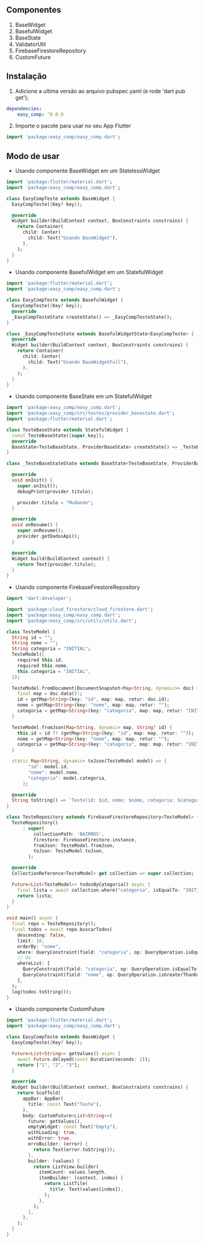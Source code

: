 <!--
This README describes the package. If you publish this package to pub.dev,
this README's contents appear on the landing page for your package.

For information about how to write a good package README, see the guide for
[writing package pages](https://dart.dev/guides/libraries/writing-package-pages).

For general information about developing packages, see the Dart guide for
[creating packages](https://dart.dev/guides/libraries/create-library-packages)
and the Flutter guide for
[developing packages and plugins](https://flutter.dev/developing-packages).
-->

## Componentes

1. BaseWidget
2. BasefulWidget
3. BaseState
4. ValidatorUtil
5. FirebaseFirestoreRepository
6. CustomFuture

## Instalação

1. Adicione a ultima versão ao arquivo pubspec.yaml (e rode 'dart pub get');

```yaml
dependencies:
    easy_comp: ^0.0.9
```

2. Importe o pacote para usar no seu App Flutter

```dart
import 'package:easy_comp/easy_comp.dart';
```

## Modo de usar

-   Usando componente BaseWidget em um StatelessWidget

```dart
import 'package:flutter/material.dart';
import 'package:easy_comp/easy_comp.dart';

class EasyCompTeste extends BaseWidget {
  EasyCompTeste({Key? key});

  @override
  Widget builder(BuildContext context, BoxConstraints constrains) {
    return Container(
      child: Center(
        child: Text("Usando BaseWidget"),
      ),
    );
  }
}
```

-   Usando componente BasefulWidget em um StatefulWidget

```dart
import 'package:flutter/material.dart';
import 'package:easy_comp/easy_comp.dart';

class EasyCompTeste extends BasefulWidget {
  EasyCompTeste({Key? key});
  @override
  _EasyCompTesteState createState() => _EasyCompTesteState();
}

class _EasyCompTesteState extends BasefulWidgetState<EasyCompTeste> {
  @override
  Widget builder(BuildContext context, BoxConstraints constrains) {
    return Container(
      child: Center(
        child: Text("Usando BaseWidgetFull"),
      ),
    );
  }
}
```

-   Usando componente BaseState em um StatefulWidget

```dart
import 'package:easy_comp/easy_comp.dart';
import 'package:easy_comp/src/testes/provider_basestate.dart';
import 'package:flutter/material.dart';

class TesteBaseState extends StatefulWidget {
  const TesteBaseState({super.key});
  @override
  BaseState<TesteBaseState, ProviderBaseState> createState() => _TesteBaseStateState();
}

class _TesteBaseStateState extends BaseState<TesteBaseState, ProviderBaseState> {

  @override
  void onInit() {
    super.onInit();
    debugPrint(provider.titulo);

    provider.titulo = "Mudando";
  }

  @override
  void onResume() {
    super.onResume();
    provider.getDadosApi();
  }

  @override
  Widget build(BuildContext context) {
    return Text(provider.titulo);
  }
}
```

-   Usando componente FirebaseFirestoreRepository

```dart
import 'dart:developer';

import 'package:cloud_firestore/cloud_firestore.dart';
import 'package:easy_comp/easy_comp.dart';
import 'package:easy_comp/src/utils/utils.dart';

class TesteModel {
  String id = "";
  String nome = "";
  String categoria = "INITIAL";
  TesteModel({
    required this.id,
    required this.nome,
    this.categoria = "INITIAL",
  });

  TesteModel.fromDocument(DocumentSnapshot<Map<String, dynamic>> doc) {
    final map = doc.data()!;
    id = getMap<String>(key: "id", map: map, retur: doc.id);
    nome = getMap<String>(key: "nome", map: map, retur: "");
    categoria = getMap<String>(key: "categoria", map: map, retur: "INITIAL");
  }

  TesteModel.fromJson(Map<String, dynamic> map, String? id) {
    this.id = id ?? (getMap<String>(key: "id", map: map, retur: ""));
    nome = getMap<String>(key: "nome", map: map, retur: "");
    categoria = getMap<String>(key: "categoria", map: map, retur: "INITIAL");
  }

  static Map<String, dynamic> toJson(TesteModel model) => {
        "id": model.id,
        "nome": model.nome,
        "categoria": model.categoria,
      };

  @override
  String toString() => 'Teste(id: $id, nome: $nome, categoria: $categoria)\n';
}

class TesteRepository extends FirebaseFirestoreRepository<TesteModel> {
  TesteRepository()
      : super(
          collectionPath: 'BAIRROS',
          firestore: FirebaseFirestore.instance,
          fromJson: TesteModel.fromJson,
          toJson: TesteModel.toJson,
        );

  @override
  CollectionReference<TesteModel> get collection => super.collection;

  Future<List<TesteModel>> todosByCategoria() async {
    final lista = await collection.where("categoria", isEqualTo: "INITIAL").get().then((value) => value.docs.map((e) => e.data()).toList());
    return lista;
  }
}

void main() async {
  final repo = TesteRepository();
  final todos = await repo.buscarTodos(
    descending: false,
    limit: 10,
    orderBy: "nome",
    where: QueryConstraint(field: "categoria", op: QueryOperation.isEqualTo, value: "INITIAL"),
    // Ou
    whereList: [
      QueryConstraint(field: "categoria", op: QueryOperation.isEqualTo, value: "INITIAL"),
      QueryConstraint(field: "nome", op: QueryOperation.isGreaterThanOrEqualTo, value: "Teste"),
    ],
  );
  log(todos.toString());
}
```

-   Usando componente CustomFuture

```dart
import 'package:flutter/material.dart';
import 'package:easy_comp/easy_comp.dart';

class EasyCompTeste extends BaseWidget {
  EasyCompTeste({Key? key});

  Future<List<String>> getValues() async {
    await Future.delayed(const Duration(seconds: 2));
    return ["1", "2", "3"];
  }

  @override
  Widget builder(BuildContext context, BoxConstraints constrains) {
    return Scaffold(
      appBar: AppBar(
        title: const Text("Teste"),
      ),
      body: CustomFuture<List<String>>(
        future: getValues(),
        emptyWidget: const Text("Empty"),
        withLoading: true,
        withError: true,
        erroBuilder: (error) {
          return Text(error.toString());
        },
        builder: (values) {
          return ListView.builder(
            itemCount: values.length,
            itemBuilder: (context, index) {
              return ListTile(
                title: Text(values[index]),
              );
            },
          );
        },
      ),
    );
  }
}
```

